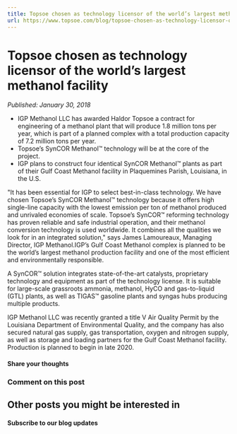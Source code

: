 ```yaml
---
title: Topsoe chosen as technology licensor of the world’s largest methanol facility
url: https://www.topsoe.com/blog/topsoe-chosen-as-technology-licensor-of-the-worlds-largest-methanol-facility#main-content
---
```


# Topsoe chosen as technology licensor of the world’s largest methanol facility

*Published: January 30, 2018*

- IGP Methanol LLC has awarded Haldor Topsoe a contract for engineering of a methanol plant that will produce 1.8 million tons per year, which is part of a planned complex with a total production capacity of 7.2 million tons per year.
- Topsoe’s SynCOR Methanol™ technology will be at the core of the project.
- IGP plans to construct four identical SynCOR Methanol™ plants as part of their Gulf Coast Methanol facility in Plaquemines Parish, Louisiana, in the U.S.

"It has been essential for IGP to select best-in-class technology. We have chosen Topsoe’s SynCOR Methanol™ technology because it offers high single-line capacity with the lowest emission per ton of methanol produced and unrivaled economies of scale. Topsoe’s SynCOR™ reforming technology has proven reliable and safe industrial operation, and their methanol conversion technology is used worldwide. It combines all the qualities we look for in an integrated solution," says James Lamoureaux, Managing Director, IGP Methanol.IGP’s Gulf Coast Methanol complex is planned to be the world’s largest methanol production facility and one of the most efficient and environmentally responsible.

A SynCOR™ solution integrates state-of-the-art catalysts, proprietary technology and equipment as part of the technology license. It is suitable for large-scale grassroots ammonia, methanol, HyCO and gas-to-liquid (GTL) plants, as well as TIGAS™ gasoline plants and syngas hubs producing multiple products.

IGP Methanol LLC was recently granted a title V Air Quality Permit by the Louisiana Department of Environmental Quality, and the company has also secured natural gas supply, gas transportation, oxygen and nitrogen supply, as well as storage and loading partners for the Gulf Coast Methanol facility. Production is planned to begin in late 2020.

[](https://www.topsoe.com/products/syncortm-autothermal-reformer-atr)

#### Share your thoughts

### Comment on this post

## Other posts you might be interested in

#### Subscribe to our blog updates